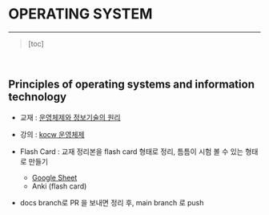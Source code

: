 # OPERATING SYSTEM

-----

> [toc]

<br/>

## Principles of operating systems and information technology

- 교재 : [운영체제와 정보기술의 원리](http://www.kyobobook.co.kr/product/detailViewKor.laf?ejkGb=KOR&mallGb=KOR&barcode=9791158903589)

- 강의 : [kocw 운영체제](http://www.kocw.net/home/search/kemView.do?kemId=1226304)
- Flash Card : 교재 정리본을 flash card 형태로 정리, 틈틈이 시험 볼 수 있는 형태로 만들기
  - [Google Sheet](https://docs.google.com/spreadsheets/d/1YPuHxwPN247XZYkAYTvmcBT9ZEfp5oTXNdC-pnijGBY/edit?usp=sharing)
  - Anki (flash card)
- docs branch로 PR 을 보내면 정리 후, main branch 로 push

